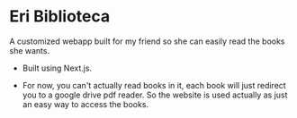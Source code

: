 # Eri Biblioteca

A customized webapp built for my friend so she can easily read the books she wants.

- Built using Next.js.

- For now, you can't actually read books in it, each book will just redirect you to a google drive pdf reader. So the website is used actually as just an easy way to access the books.
